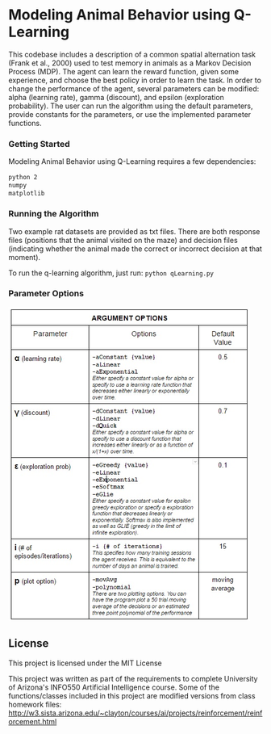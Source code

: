 # Modeling Animal Behavior using Q-Learning
This codebase includes a description of a common spatial alternation task (Frank et al., 2000) used to test memory in animals as a Markov Decision Process (MDP). The agent can learn the reward function, given some experience, and choose the best policy in order to learn the task. In order to change the performance of the agent, several parameters can be modified: alpha (learning rate), gamma (discount), and epsilon (exploration probability). The user can run the algorithm using the default parameters, provide constants for the parameters, or use the implemented parameter functions.

### Getting Started

Modeling Animal Behavior using Q-Learning requires a few dependencies:

```
python 2
numpy
matplotlib
```

### Running the Algorithm
Two example rat datasets are provided as txt files. There are both response files (positions that the animal visited on the maze) and decision files (indicating whether the animal made the correct or incorrect decision at that moment).

To run the q-learning algorithm, just run:  `python qLearning.py`

### Parameter Options

![alt tag](https://github.com/adelekap/ModelingBehavior_QLearning/blob/master/Untitled.jpg)

## License

This project is licensed under the MIT License 

This project was written as part of the requirements to complete University of Arizona's INFO550 Artificial Intelligence course.
Some of the functions/classes included in this project are modified versions from class homework files: http://w3.sista.arizona.edu/~clayton/courses/ai/projects/reinforcement/reinforcement.html
